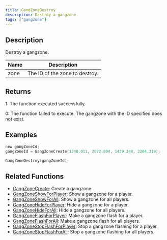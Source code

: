 ```yaml
---
title: GangZoneDestroy
description: Destroy a gangzone.
tags: ["gangzone"]
---
```


## Description

Destroy a gangzone.

| Name | Description                    |
| ---- | ------------------------------ |
| zone | The ID of the zone to destroy. |

## Returns

1: The function executed successfully.

0: The function failed to execute. The gangzone with the ID specified does not exist.

## Examples

```c
new gangZoneId;
gangZoneId = GangZoneCreate(1248.011, 2072.804, 1439.348, 2204.319);

GangZoneDestroy(gangZoneId);
```

## Related Functions

- [GangZoneCreate](GangZoneCreate): Create a gangzone.
- [GangZoneShowForPlayer](GangZoneShowForPlayer): Show a gangzone for a player.
- [GangZoneShowForAll](GangZoneShowForAll): Show a gangzone for all players.
- [GangZoneHideForPlayer](GangZoneHideForPlayer): Hide a gangzone for a player.
- [GangZoneHideForAll](GangZoneHideForAll): Hide a gangzone for all players.
- [GangZoneFlashForPlayer](GangZoneFlashForPlayer): Make a gangzone flash for a player.
- [GangZoneFlashForAll](GangZoneFlashForAll): Make a gangzone flash for all players.
- [GangZoneStopFlashForPlayer](GangZoneStopFlashForPlayer): Stop a gangzone flashing for a player.
- [GangZoneStopFlashForAll](GangZoneStopFlashForAll): Stop a gangzone flashing for all players.
